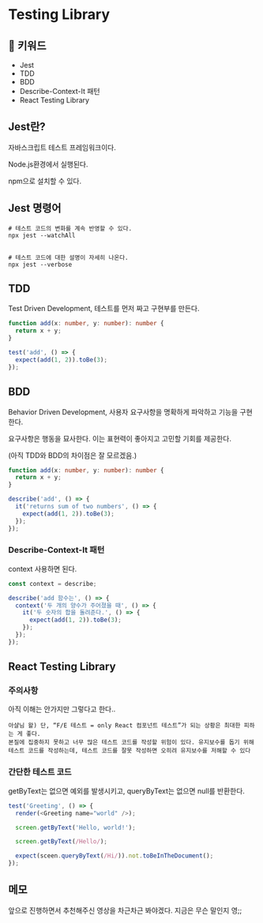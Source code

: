 # Testing Library

## :whale2: 키워드

* Jest
* TDD
* BDD
* Describe-Context-It 패턴
* React Testing Library

## Jest란?

자바스크립트 테스트 프레임워크이다.

Node.js환경에서 실행된다.

npm으로 설치할 수 있다.

## Jest 명령어

```shell
# 테스트 코드의 변화를 계속 반영할 수 있다.
npx jest --watchAll


# 테스트 코드에 대한 설명이 자세히 나온다.
npx jest --verbose
```

## TDD

Test Driven Development, 테스트를 먼저 짜고 구현부를 만든다.

```typescript
function add(x: number, y: number): number {
  return x + y;
}

test('add', () => {
  expect(add(1, 2)).toBe(3);
});
```

## BDD

Behavior Driven Development, 사용자 요구사항을 명확하게 파악하고 기능을 구현한다.

요구사항은 행동을 묘사한다. 이는 표현력이 좋아지고 고민할 기회를 제공한다.

(아직 TDD와 BDD의 차이점은 잘 모르겠음.)

```typescript
function add(x: number, y: number): number {
  return x + y;
}

describe('add', () => {
  it('returns sum of two numbers', () => {
    expect(add(1, 2)).toBe(3);
  });
});
```

### Describe-Context-It 패턴

context 사용하면 된다.

```typescript
const context = describe;

describe('add 함수는', () => {
  context('두 개의 양수가 주어졌을 때', () => {
    it('두 숫자의 합을 돌려준다.', () => {
      expect(add(1, 2)).toBe(3);
    });
  });
});
```

## React Testing Library

### 주의사항

아직 이해는 안가지만 그렇다고 한다..

```
아샬님 왈) 단, “F/E 테스트 = only React 컴포넌트 테스트”가 되는 상황은 최대한 피하는 게 좋다.
본질에 집중하지 못하고 너무 많은 테스트 코드를 작성할 위험이 있다. 유지보수를 돕기 위해 테스트 코드를 작성하는데, 테스트 코드를 잘못 작성하면 오히려 유지보수를 저해할 수 있다
```

### 간단한 테스트 코드

getByText는 없으면 예외를 발생시키고, queryByText는 없으면 null를 반환한다.

```typescript
test('Greeting', () => {
  render(<Greeting name="world" />);

  screen.getByText('Hello, world!');

  screen.getByText(/Hello/);

  expect(sceen.queryByText(/Hi/)).not.toBeInTheDocument();
});
```

## 메모

앞으로 진행하면서 추천해주신 영상을 차근차근 봐야겠다. 지금은 무슨 말인지 영;;
